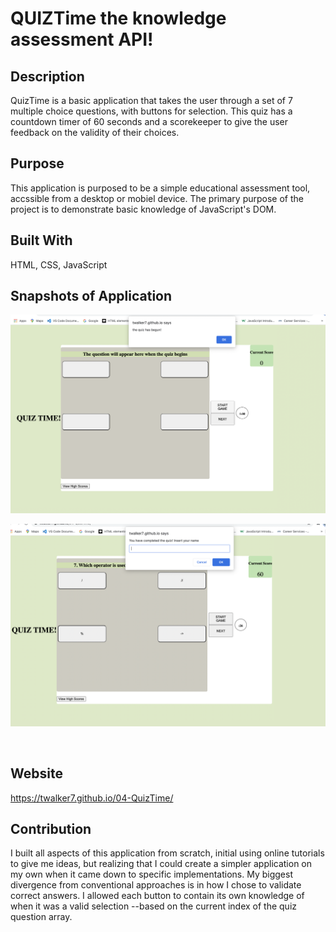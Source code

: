 # QUIZTime the knowledge assessment API! 

## Description
QuizTime is  a basic application that takes the user through a set of 7 multiple choice questions, with buttons for selection. This quiz has a countdown timer of 60 seconds and a scorekeeper to give the user feedback on the validity of their choices. 

## Purpose
This application is purposed to be a simple educational assessment tool, accssible from a desktop or mobiel device. The primary purpose of the project is to demonstrate basic knowledge of JavaScript's DOM. 

## Built With 
HTML, CSS, JavaScript

## Snapshots of Application 

![](assets/images/screenshot1.png)

![](assets/images/screenshot2.png)

![]()

## Website 
https://twalker7.github.io/04-QuizTime/

## Contribution 
I built all aspects of this application from scratch, initial using online tutorials to give me ideas, but realizing that I could create a simpler application on my own when it came down to specific implementations. My biggest divergence from conventional approaches is in how I chose to validate correct answers. I allowed each button to contain its own knowledge of when it was a valid selection --based on the current index of the quiz question array.